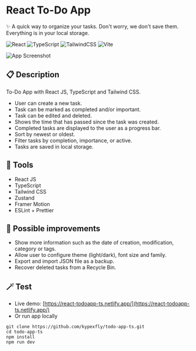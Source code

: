 # React To-Do App
✨ A quick way to organize your tasks. Don't worry, we don't save them. Everything is in your local storage.

![React](https://img.shields.io/badge/react-%2320232a.svg?style=for-the-badge&logo=react&logoColor=%2361DAFB)
![TypeScript](https://img.shields.io/badge/typescript-%23007ACC.svg?style=for-the-badge&logo=typescript&logoColor=white)
![TailwindCSS](https://img.shields.io/badge/tailwindcss-%2338B2AC.svg?style=for-the-badge&logo=tailwind-css&logoColor=white)
![Vite](https://img.shields.io/badge/vite-%23646CFF.svg?style=for-the-badge&logo=vite&logoColor=white)

![App Screenshot](https://github.com/kypexfly/todo-app-ts/blob/master/public/app_screenshot.png)

## 📋 Description 
To-Do App with React JS, TypeScript and Tailwind CSS. 
* User can create a new task.
* Task can be marked as completed and/or important.
* Task can be edited and deleted.
* Shows the time that has passed since the task was created.
* Completed tasks are displayed to the user as a progress bar.
* Sort by newest or oldest.
* Filter tasks by completion, importance, or active.
* Tasks are saved in local storage.

## 🔩 Tools
* React JS 
* TypeScript
* Tailwind CSS
* Zustand
* Framer Motion
* ESLint + Prettier

## 🧪 Possible improvements

* Show more information such as the date of creation, modification, category or tags.
* Allow user to configure theme (light/dark), font size and family.
* Export and import JSON file as a backup.
* Recover deleted tasks from a Recycle Bin.

## 🪄 Test
* Live demo: [https://react-todoapp-ts.netlify.app/](https://react-todoapp-ts.netlify.app/)
* Or run app locally
```
git clone https://github.com/kypexfly/todo-app-ts.git
cd todo-app-ts
npm install
npm run dev
```